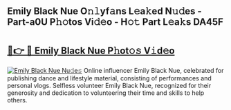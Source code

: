 ## Emily Black Nue O𝚗𝚕yf𝚊ns L𝚎a𝚔ed N𝚞𝚍es - Part-a0U P𝚑𝚘tos Vi𝚍𝚎o - H𝚘𝚝 Part L𝚎a𝚔s DA45F

# <h2><a href="http://kfeajz.oniu.top/?m=Emily+Black+Nue">🔗👉 🔴 Emily Black Nue P𝚑ot𝚘𝚜 V𝚒d𝚎o</a></h2>

[![Emily Black Nue Nu𝚍e𝚜](https://i.imgur.com/0qMVB7G.gif)](http://kfeajz.oniu.top/?m=Emily+Black+Nue)
Online influencer Emily Black Nue, celebrated for publishing dance and lifestyle material, consisting of performances and personal vlogs. Selfless volunteer Emily Black Nue, recognized for their generosity and dedication to volunteering their time and skills to help others.  
